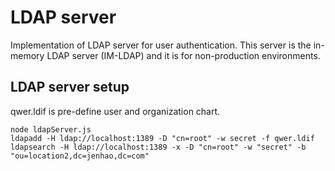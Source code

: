 # LDAP server

Implementation of LDAP server for user authentication.
This server is the in-memory LDAP server (IM-LDAP) and it is for non-production environments.

## LDAP server setup

qwer.ldif is pre-define user and organization chart.

```
node ldapServer.js
ldapadd -H ldap://localhost:1389 -D "cn=root" -w secret -f qwer.ldif
ldapsearch -H ldap://localhost:1389 -x -D "cn=root" -w "secret" -b "ou=location2,dc=jenhao,dc=com"
```